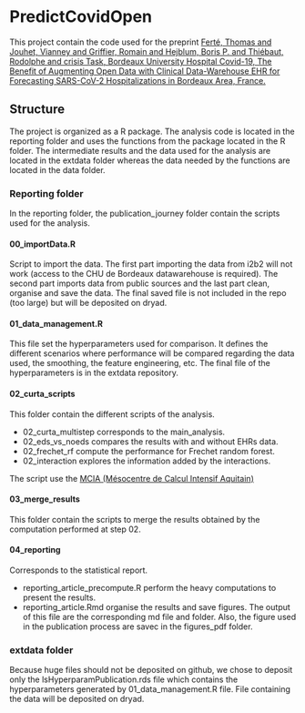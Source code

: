 # PredictCovidOpen

This project contain the code used for the preprint [Ferté, Thomas and Jouhet, Vianney and Griffier, Romain and Hejblum, Boris P. and Thiébaut, Rodolphe and crisis Task, Bordeaux University Hospital Covid-19, The Benefit of Augmenting Open Data with Clinical Data-Warehouse EHR for Forecasting SARS-CoV-2 Hospitalizations in Bordeaux Area, France.](http://dx.doi.org/10.2139/ssrn.4071506)

## Structure

The project is organized as a R package. The analysis code is located in the reporting folder and uses the functions from the package located in the R folder. The intermediate results and the data used for the analysis are located in the extdata folder whereas the data needed by the functions are located in the data folder.

### Reporting folder

In the reporting folder, the publication_journey folder contain the scripts used for the analysis.

#### 00_importData.R

Script to import the data. The first part importing the data from i2b2 will not work (access to the CHU de Bordeaux datawarehouse is required). The second part imports data from public sources and the last part clean, organise and save the data. The final saved file is not included in the repo (too large) but will be deposited on dryad.

#### 01_data_management.R

This file set the hyperparameters used for comparison. It defines the different scenarios where performance will be compared regarding the data used, the smoothing, the feature engineering, etc. The final file of the hyperparameters is in the extdata repository.

#### 02_curta_scripts

This folder contain the different scripts of the analysis.

- 02_curta_multistep corresponds to the main_analysis.
- 02_eds_vs_noeds compares the results with and without EHRs data.
- 02_frechet_rf compute the performance for Frechet random forest.
- 02_interaction explores the information added by the interactions.

The script use the [MCIA (Mésocentre de Calcul Intensif Aquitain)](https://www.mcia.fr/)

#### 03_merge_results

This folder contain the scripts to merge the results obtained by the computation performed at step 02.

#### 04_reporting

Corresponds to the statistical report.

- reporting_article_precompute.R perform the heavy computations to present the results.
- reporting_article.Rmd organise the results and save figures. The output of this file are the corresponding md file and folder. Also, the figure used in the publication process are savec in the figures_pdf folder.

### extdata folder

Because huge files should not be deposited on github, we chose to deposit only the lsHyperparamPublication.rds file which contains the hyperparameters generated by 01_data_management.R file. File containing the data will be deposited on dryad.
